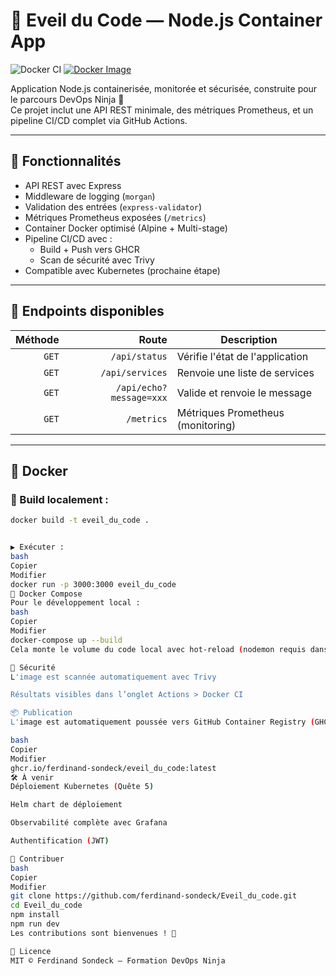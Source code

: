 # 🥷 Eveil du Code — Node.js Container App

![Docker CI](https://github.com/ferdinand-sondeck/Eveil_du_code/actions/workflows/docker.yml/badge.svg?branch=feature/workflows)
[![Docker Image](https://img.shields.io/badge/docker-ghcr.io%2Fferdinand--sondeck%2Feveil__du__code-blue)](https://github.com/users/ferdinand-sondeck/packages/container/package/eveil_du_code)

Application Node.js containerisée, monitorée et sécurisée, construite pour le parcours DevOps Ninja 🥷  
Ce projet inclut une API REST minimale, des métriques Prometheus, et un pipeline CI/CD complet via GitHub Actions.

---

## 🚀 Fonctionnalités

- API REST avec Express
- Middleware de logging (`morgan`)
- Validation des entrées (`express-validator`)
- Métriques Prometheus exposées (`/metrics`)
- Container Docker optimisé (Alpine + Multi-stage)
- Pipeline CI/CD avec :
  - Build + Push vers GHCR
  - Scan de sécurité avec Trivy
- Compatible avec Kubernetes (prochaine étape)

---

## 🧪 Endpoints disponibles

| Méthode | Route             | Description                         |
|--------:|------------------:|-------------------------------------|
| `GET`   | `/api/status`     | Vérifie l'état de l'application     |
| `GET`   | `/api/services`   | Renvoie une liste de services       |
| `GET`   | `/api/echo?message=xxx` | Valide et renvoie le message |
| `GET`   | `/metrics`        | Métriques Prometheus (monitoring)   |

---

## 🐳 Docker

### 🔧 Build localement :
```bash
docker build -t eveil_du_code .


▶️ Exécuter :
bash
Copier
Modifier
docker run -p 3000:3000 eveil_du_code
🧩 Docker Compose
Pour le développement local :
bash
Copier
Modifier
docker-compose up --build
Cela monte le volume du code local avec hot-reload (nodemon requis dans le conteneur).

🔐 Sécurité
L'image est scannée automatiquement avec Trivy

Résultats visibles dans l’onglet Actions > Docker CI

📦 Publication
L'image est automatiquement poussée vers GitHub Container Registry (GHCR) :

bash
Copier
Modifier
ghcr.io/ferdinand-sondeck/eveil_du_code:latest
🛠 À venir
Déploiement Kubernetes (Quête 5)

Helm chart de déploiement

Observabilité complète avec Grafana

Authentification (JWT)

🤝 Contribuer
bash
Copier
Modifier
git clone https://github.com/ferdinand-sondeck/Eveil_du_code.git
cd Eveil_du_code
npm install
npm run dev
Les contributions sont bienvenues ! 🙌

🧠 Licence
MIT © Ferdinand Sondeck – Formation DevOps Ninja


